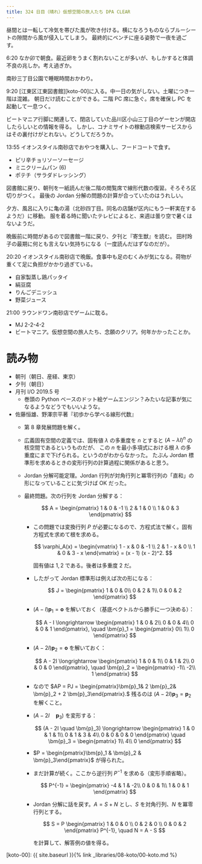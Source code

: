 ```yaml
---
title: 324 日目（晴れ）仮想空間の旅人たち DPA CLEAR
---
```


昼間とは一転して冷気を帯びた風が吹き付ける。横になろうものならブルーシートの隙間から風が侵入してしまう。
最終的にベンチに座る姿勢で一夜を過ごす。

6:20 なか卯で朝食。最近卵をうまく割れないことが多いが、もしかすると体調不良の兆しか。考え過ぎか。

南砂三丁目公園で睡眠時間おかわり。

9:20 [江東区江東図書館][koto-00]に入る。中一日の気がしない。土曜につき一階は混雑。
朝日だけ読むことができる。二階 PC 席に急ぐ。席を確保し PC を起動して一息つく。

ビートマニア行脚に関連して、閉店していた品川区小山三丁目のゲーセンが開店したらしいとの情報を得る。
しかし、コナミサイトの稼動店検索サービスからはその裏付けがとれない。どうしてだろうか。

13:55 イオンスタイル南砂店でおやつを購入し、フードコートで食す。
* ピリ辛チョリソーソーセージ
* ミニクリームパン (6)
* ポテチ（サラダドレッシング）

図書館に戻り、朝刊を一紙読んだ後二階の閲覧席で線形代数の復習。そろそろ区切りがつく。
最後の Jordan 分解の問題の計算が合っていたのはうれしい。

夕方、風呂に入りに亀の湯（北砂四丁目。同名の店舗が区内にもう一軒実在するようだ）に移動。
服を着る時に聞いたテレビによると、来週は曇り空で暑くはないようだ。

晩飯前に時間があるので図書館一階に戻り、夕刊と『寄生獣』を読む。
田村玲子の最期に何とも言えない気持ちになる（一度読んだはずなのだが）。

20:20 イオンスタイル南砂店で晩飯。食事中も足のむくみが気になる。荷物が重くて足に負担がかかり過ぎている。
* 自家製蒸し鶏パッタイ
* 絹豆腐
* りんごデニッシュ
* 野菜ジュース

21:00 ラウンドワン南砂店でゲームに耽る。
* MJ 2-2-4-2
* ビートマニア。仮想空間の旅人たち、念願のクリア。何年かかったことか。

# 読み物

* 朝刊（朝日、産経、東京）
* 夕刊（朝日）
* 月刊 I/O 2019.5 号
  * 巻頭の Python ベースのドット絵ゲームエンジン？みたいな記事が気になるようなどうでもいいような。
* 佐藤恒雄、野澤宗平著『初歩から学べる線形代数』
  * 第 8 章発展問題を解く。
  * 広義固有空間の定義では、固有値 $\lambda$ の多重度を $n$ とすると $(A - \lambda I)^n$ の核空間であるというものだが、
    この $n$ を最小多項式における根 $\lambda$ の多重度にまで下げられる。というのがわからなかった。
    たぶん Jordan 標準形を求めるときの変形行列の計算過程に関係があると思う。
  * Jordan 分解可能定理。Jordan 行列が対角行列と冪零行列の「直和」の形になっていることに気づけば OK だった。
  * 最終問題。次の行列を Jordan 分解する：

    $$
    A =
    \begin{pmatrix}
    1 & 0 & -1 \\
    2 & 1 & 0 \\
    1 & 0 & 3
    \end{pmatrix}
    $$

    * この問題では変換行列 $P$ が必要になるので、方程式法で解く。固有方程式を求めて根を求める。

      $$
      \varphi_A(x) =
      \begin{vmatrix}
      1 - x &     0 & -1 \\
      2     & 1 - x & 0 \\
      1     &     0 & 3 - x
      \end{vmatrix}
      = (x - 1) (x - 2)^2.
      $$

      固有値は $1, 2$ である。後者は多重度 2 だ。
    * したがって Jordan 標準形は例えば次の形になる：

      $$
      J =
      \begin{pmatrix}
      1 & 0 & 0\\
      0 & 2 & 1\\
      0 & 0 & 2
      \end{pmatrix}
      $$

    * $(A - I)\bm{p}_1 = \bm{o}$ を解いておく（基底ベクトルから勝手に一つ決める）：

      $$
      A - I \longrightarrow
      \begin{pmatrix}
      1 & 0 & 2\\
      0 & 0 & 4\\
      0 & 0 & 1
      \end{pmatrix},
      \quad
      \bm{p}_1 =
      \begin{pmatrix}
      0\\
      1\\
      0
      \end{pmatrix}
      $$

    * $(A - 2I)\bm{p}_2 = \bm{o}$ を解いておく：

      $$
      A - 2I \longrightarrow
      \begin{pmatrix}
      1 & 0 & 1\\
      0 & 1 & 2\\
      0 & 0 & 0
      \end{pmatrix},
      \quad
      \bm{p}_2 =
      \begin{pmatrix}
      -1\\
      -2\\
      1
      \end{pmatrix}
      $$

    * なので $AP = PJ = \begin{pmatrix}\bm{p}_1& 2 \bm{p}_2& \bm{p}_2 + 2 \bm{p}_3\end{pmatrix}.$
      残るのは $(A - 2I)\bm{p}_3 = \bm{p}_2$ を解くこと。
    * $(A - 2I \quad \bm{p}_3)$ を変形する：

      $$
      (A - 2I \quad \bm{p}_3) \longrightarrow
      \begin{pmatrix}
      1 & 0 & 1 & 1\\
      0 & 1 & 3 & 4\\
      0 & 0 & 0 & 0
      \end{pmatrix}
      \quad
      \bm{p}_3 =
      \begin{pmatrix}
      1\\
      4\\
      0
      \end{pmatrix}
      $$

    * $P = \begin{pmatrix}\bm{p}_1 & \bm{p}_2 & \bm{p}_3\end{pmatrix}$ が得られた。
    * まだ計算が続く。ここから逆行列 $P^{-1}$ を求める（変形手順省略）。

      $$
      P^{-1} =
      \begin{pmatrix}
      -4 & 1 & -2\\
       0 & 0 &  1\\
       1 & 0 &  1
      \end{pmatrix}
      $$

    * Jordan 分解に話を戻す。$A = S + N$ とし、$S$ を対角行列、$N$ を冪零行列とする。

      $$
      S = P \begin{pmatrix}
      1 & 0 & 0 \\
      0 & 2 & 0 \\
      0 & 0 & 2
      \end{pmatrix}
      P^{-1},
      \quad
      N = A - S
      $$

      を計算して、解答例の値を得る。

[koto-00]: {{ site.baseurl }}{% link _libraries/08-koto/00-koto.md %}
